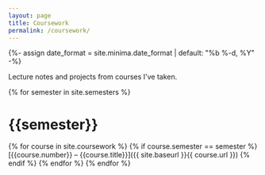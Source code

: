 ```yaml
---
layout: page
title: Coursework
permalink: /coursework/
---
```


{%- assign date_format = site.minima.date_format | default: "%b %-d, %Y" -%}

Lecture notes and projects from courses I've taken.

{% for semester in site.semesters %}
# {{semester}}
{% for course in site.coursework %}
{% if course.semester == semester %}
  [{{course.number}} &ndash; {{course.title}}]({{ site.baseurl }}{{ course.url }})
{% endif %}
{% endfor %}
{% endfor %}
